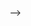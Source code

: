 

<!--
**Alighanbari81/Alighanbari81** is a ✨ _special_ ✨ repository because its `README.md` (this file) appears on your GitHub profile.
# 💫 About Me:

👦 Im Ali Ghanbari<br>🌱 I’m currently learning BackEnd With Python<br> (Django)<br>💬 Ask me about Python

## 🌐 Socials:

[![Instagram](https://img.shields.io/badge/Instagram-%23E4405F.svg?logo=Instagram&logoColor=white)](https://instagram.com/ali.ghanbari.81) [![Twitch](https://img.shields.io/badge/Twitch-%239146FF.svg?logo=Twitch&logoColor=white)](https://twitch.tv/ali_ghanbari) [![Twitter](https://img.shields.io/badge/Twitter-%231DA1F2.svg?logo=Twitter&logoColor=white)](https://twitter.com/Ali_Ghanbari_81) [![YouTube](https://img.shields.io/badge/YouTube-%23FF0000.svg?logo=YouTube&logoColor=white)](https://youtube.com/@Ali_Ghanbari_81) 

# 💻 Tech Stack:

![Python](https://img.shields.io/badge/python-3670A0?style=for-the-badge&logo=python&logoColor=ffdd54) ![HTML5](https://img.shields.io/badge/html5-%23E34F26.svg?style=for-the-badge&logo=html5&logoColor=white) ![CSS3](https://img.shields.io/badge/css3-%231572B6.svg?style=for-the-badge&logo=css3&logoColor=white) ![Django](https://img.shields.io/badge/django-%23092E20.svg?style=for-the-badge&logo=django&logoColor=white) ![DjangoREST](https://img.shields.io/badge/DJANGO-REST-ff1709?style=for-the-badge&logo=django&logoColor=white&color=ff1709&labelColor=gray)

# 📊 GitHub Stats:

![](https://github-readme-stats.vercel.app/api?username=Alighanbari81 &theme=dark&hide_border=false&include_all_commits=false&count_private=false)<br/>

![](https://github-readme-streak-stats.herokuapp.com/?user=Alighanbari81 &theme=dark&hide_border=false)<br/>

![](https://github-readme-stats.vercel.app/api/top-langs/?username=Alighanbari81 &theme=dark&hide_border=false&include_all_commits=false&count_private=false&layout=compact)

## 🐦 Latest Tweet

[![](https://gtce.itsvg.in/api?username=Ali_Ghanbari_81)](https://github.com/VishwaGauravIn/github-twitter-card-embed)

---

[![](https://visitcount.itsvg.in/api?id=Alighanbari81 &icon=5&color=0)](https://visitcount.itsvg.in)

<!-- Proudly created with GPRM ( https://gprm.itsvg.in ) -->

-->
